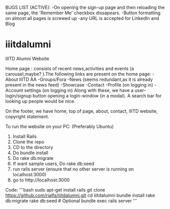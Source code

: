 BUGS LIST (ACTIVE):
-On opening the sign-up page and then reloading the same page, the 'Remember Me' checkbox dissapears.
-Button formatting on almost all pages is screwed up
-any URL is accepted for LinkedIn and Blog 

# iiitdalumni
IIITD Alumni Website

Home page : consists of recent news,activities and events (a carousel,maybe? ).The following links are present on the home page:
-About IIITD AA
-Groups/Fora
-News (seems redundant,as it is already present in the news feed)
-Showcase
-Contact
-Profile (on logging in)
-Account settings (on logging in)
Along with these, we have a user-login/signup button opening a login-window (in a modal). A search bar for looking up people would be nice.

On the footer, we have home, top of page, about, contact, IIITD website, copyright statement.

To run the website on your PC:
(Preferably Ubuntu)
1. Install Rails
2. Clone the repo
3. CD to the directory
4. Do bundle install
5. Do rake db:migrate
6. If want sample users, Do rake db:seed
7. run rails server (ensure that no other server is running on localhost:3000)
8. go to http://localhost:3000

Code:
'''bash
sudo apt-get install rails
git clone https://github.com/rjalfa/iiitdalumni.git
cd iiitdalumni
bundle install
rake db:migrate
rake db:seed   # Optional
bundle exec rails server
'''